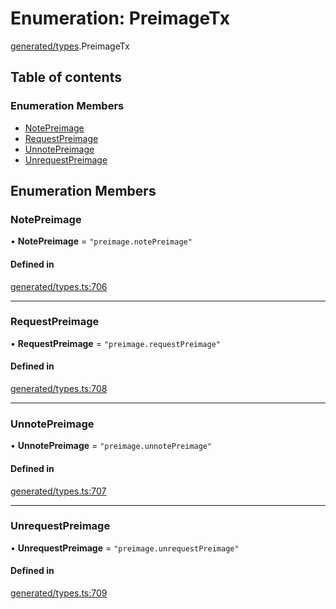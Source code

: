 # Enumeration: PreimageTx

[generated/types](../wiki/generated.types).PreimageTx

## Table of contents

### Enumeration Members

- [NotePreimage](../wiki/generated.types.PreimageTx#notepreimage)
- [RequestPreimage](../wiki/generated.types.PreimageTx#requestpreimage)
- [UnnotePreimage](../wiki/generated.types.PreimageTx#unnotepreimage)
- [UnrequestPreimage](../wiki/generated.types.PreimageTx#unrequestpreimage)

## Enumeration Members

### NotePreimage

• **NotePreimage** = ``"preimage.notePreimage"``

#### Defined in

[generated/types.ts:706](https://github.com/PolymeshAssociation/polymesh-sdk/blob/e978aefd/src/generated/types.ts#L706)

___

### RequestPreimage

• **RequestPreimage** = ``"preimage.requestPreimage"``

#### Defined in

[generated/types.ts:708](https://github.com/PolymeshAssociation/polymesh-sdk/blob/e978aefd/src/generated/types.ts#L708)

___

### UnnotePreimage

• **UnnotePreimage** = ``"preimage.unnotePreimage"``

#### Defined in

[generated/types.ts:707](https://github.com/PolymeshAssociation/polymesh-sdk/blob/e978aefd/src/generated/types.ts#L707)

___

### UnrequestPreimage

• **UnrequestPreimage** = ``"preimage.unrequestPreimage"``

#### Defined in

[generated/types.ts:709](https://github.com/PolymeshAssociation/polymesh-sdk/blob/e978aefd/src/generated/types.ts#L709)
